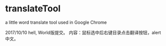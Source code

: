 # translateTool
a little word translate tool used in Google Chrome

2017/10/10
hell, World版提交。
内容：鼠标选中后右键目录点击翻译按钮，alert中文。

